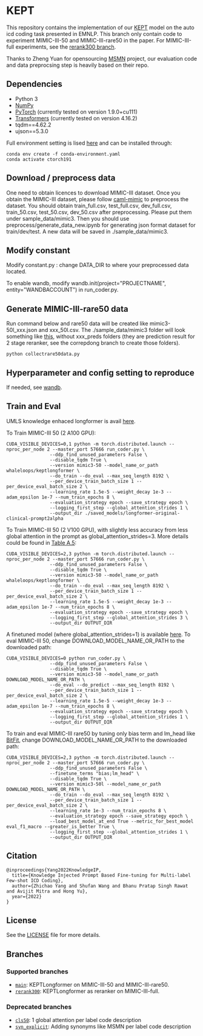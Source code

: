 

# KEPT

This repository contains the implementation of our [KEPT](https://arxiv.org/abs/2210.03304) model on the auto icd coding task presented in EMNLP. This branch only contain code to experiment MIMIC-III-50 and MIMIC-III-rare50 in the paper. For MIMIC-III-full experiments, see the [rerank300 branch](https://github.com/whaleloops/KEPT/tree/rerank300).

Thanks to Zheng Yuan for opensourcing [MSMN](https://github.com/GanjinZero/ICD-MSMN) project, our evaluation code and data preprocsing step is heavily based on their repo. 

## Dependencies

* Python 3
* [NumPy](http://www.numpy.org/)
* [PyTorch](http://pytorch.org/) (currently tested on version 1.9.0+cu111)
* [Transformers](https://github.com/huggingface/transformers) (currently tested on version 4.16.2)
* tqdm==4.62.2
* ujson==5.3.0

Full environment setting is lised [here](conda-environment.yaml) and can be installed through:

```
conda env create -f conda-environment.yaml
conda activate ctorch191
```

## Download / preprocess data
One need to obtain licences to download MIMIC-III dataset. Once you obtain the MIMIC-III dataset, please follow [caml-mimic](https://github.com/jamesmullenbach/caml-mimic) to preprocess the dataset. You should obtain train_full.csv, test_full.csv, dev_full.csv, train_50.csv, test_50.csv, dev_50.csv after preprocessing. Please put them under sample_data/mimic3. Then you should use preprocess/generate_data_new.ipynb for generating json format dataset for train/dev/test. A new data will be saved in ./sample_data/mimic3.


## Modify constant
Modify constant.py : change DATA_DIR to where your preprocessed data located.

To enable wandb, modify wandb.init(project="PROJECTNAME", entity="WANDBACCOUNT") in run_coder.py.

## Generate MIMIC-III-rare50 data
Run command below and rare50 data will be created like mimic3-50l_xxx.json and xxx_50l.csv. The ./sample_data/mimic3 folder will look something like [this](data_files.PNG), without xxx_preds folders (they are prediction result for 2 stage reranker, see the correpdong branch to create those folders). 

```
python collectrare50data.py
```


## Hyperparameter and config setting to reproduce
If needed, see [wandb](https://wandb.ai/whaleloops/mimic_coder/runs/198spced/).


## Train and Eval

UMLS knowledge enhaced longformer is avail [here](https://huggingface.co/whaleloops/keptlongformer). 

To Train MIMIC-III 50 (2 A100 GPU):

```
CUDA_VISIBLE_DEVICES=0,1 python -m torch.distributed.launch --nproc_per_node 2 --master_port 57666 run_coder.py \
                --ddp_find_unused_parameters False \
                --disable_tqdm True \
                --version mimic3-50 --model_name_or_path whaleloops/keptlongformer \
                --do_train --do_eval --max_seq_length 8192 \
                --per_device_train_batch_size 1 --per_device_eval_batch_size 2 \
                --learning_rate 1.5e-5 --weight_decay 1e-3 --adam_epsilon 1e-7 --num_train_epochs 8 \
                --evaluation_strategy epoch --save_strategy epoch \
                --logging_first_step --global_attention_strides 1 \
                --output_dir ./saved_models/longformer-original-clinical-prompt2alpha
```

To Train MIMIC-III 50 (2 V100 GPU), with slightly less accuracy from less global attention in the prompt as global_attention_strides=3. More details could be found in [Table A.5](https://arxiv.org/abs/2210.03304):
```
CUDA_VISIBLE_DEVICES=2,3 python -m torch.distributed.launch --nproc_per_node 2 --master_port 57666 run_coder.py \
                --ddp_find_unused_parameters False \
                --disable_tqdm True \
                --version mimic3-50 --model_name_or_path whaleloops/keptlongformer \
                --do_train --do_eval --max_seq_length 8192 \
                --per_device_train_batch_size 1 --per_device_eval_batch_size 2 \
                --learning_rate 1.5e-5 --weight_decay 1e-3 --adam_epsilon 1e-7 --num_train_epochs 8 \
                --evaluation_strategy epoch --save_strategy epoch \
                --logging_first_step --global_attention_strides 3 \
                --output_dir OUTPUT_DIR
```

A finetuned model (where global_attention_strides=1) is available [here](https://drive.google.com/file/d/1sv8cad8H1ajcKUis6qJFc7-9e9kWVeAv/view?usp=sharing). To eval MIMIC-III 50, change DOWNLOAD_MODEL_NAME_OR_PATH to the downloaded path:
```
CUDA_VISIBLE_DEVICES=0 python run_coder.py \
                --ddp_find_unused_parameters False \
                --disable_tqdm True \
                --version mimic3-50 --model_name_or_path DOWNLOAD_MODEL_NAME_OR_PATH \
                --do_eval --do_predict --max_seq_length 8192 \
                --per_device_train_batch_size 1 --per_device_eval_batch_size 2 \
                --learning_rate 1.5e-5 --weight_decay 1e-3 --adam_epsilon 1e-7 --num_train_epochs 8 \
                --evaluation_strategy epoch --save_strategy epoch \
                --logging_first_step --global_attention_strides 1 \
                --output_dir OUTPUT_DIR
```

To train and eval MIMIC-III rare50 by tuning only bias term and lm_head like [BitFit](https://aclanthology.org/2022.acl-short.1/), change DOWNLOAD_MODEL_NAME_OR_PATH to the downloaded path:
```
CUDA_VISIBLE_DEVICES=2,3 python -m torch.distributed.launch --nproc_per_node 2 --master_port 57666 run_coder.py \
                --ddp_find_unused_parameters False \
                --finetune_terms "bias;lm_head" \
                --disable_tqdm True \
                --version mimic3-50l --model_name_or_path DOWNLOAD_MODEL_NAME_OR_PATH \
                --do_train --do_eval --max_seq_length 8192 \
                --per_device_train_batch_size 1 --per_device_eval_batch_size 2 \
                --learning_rate 1e-3 --num_train_epochs 8 \
                --evaluation_strategy epoch --save_strategy epoch \
                --load_best_model_at_end True --metric_for_best_model eval_f1_macro --greater_is_better True \
                --logging_first_step --global_attention_strides 1 \
                --output_dir OUTPUT_DIR
```

## Citation

```
@inproceedings{Yang2022KnowledgeIP,
  title={Knowledge Injected Prompt Based Fine-tuning for Multi-label Few-shot ICD Coding},
  author={Zhichao Yang and Shufan Wang and Bhanu Pratap Singh Rawat and Avijit Mitra and Hong Yu},
  year={2022}
}
```


## License

See the [LICENSE](LICENSE) file for more details.

## Branches
### Supported branches
* [`main`](https://github.com/whaleloops/KEPT/tree/main): KEPTLongformer on MIMIC-III-50 and MIMIC-III-rare50.
* [`rerank300`](https://github.com/whaleloops/KEPT/tree/rerank300): KEPTLongformer as reranker on MIMIC-III-full.

### Deprecated branches
* [`cls50`](https://github.com/whaleloops/KEPT/tree/cls50): 1 global attention per label code description
* [`syn_explicit`](https://github.com/whaleloops/KEPT/tree/syn_explicit): Adding synonyms like MSMN per label code description


